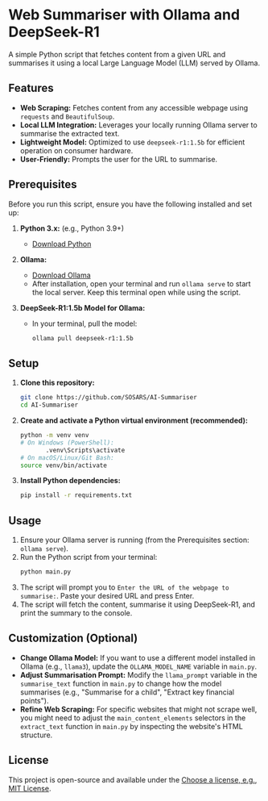 # Web Summariser with Ollama and DeepSeek-R1

A simple Python script that fetches content from a given URL and summarises it using a local Large Language Model (LLM) served by Ollama.

## Features

* **Web Scraping:** Fetches content from any accessible webpage using `requests` and `BeautifulSoup`.
* **Local LLM Integration:** Leverages your locally running Ollama server to summarise the extracted text.
* **Lightweight Model:** Optimized to use `deepseek-r1:1.5b` for efficient operation on consumer hardware.
* **User-Friendly:** Prompts the user for the URL to summarise.

## Prerequisites

Before you run this script, ensure you have the following installed and set up:

1.  **Python 3.x:** (e.g., Python 3.9+)
    * [Download Python](https://www.python.org/downloads/)

2.  **Ollama:**
    * [Download Ollama](https://ollama.com/download)
    * After installation, open your terminal and run `ollama serve` to start the local server. Keep this terminal open while using the script.

3.  **DeepSeek-R1:1.5b Model for Ollama:**
    * In your terminal, pull the model:
        ```bash
        ollama pull deepseek-r1:1.5b
        ```

## Setup

1.  **Clone this repository:**
    ```bash
    git clone https://github.com/SOSARS/AI-Summariser
    cd AI-Summariser 
    ```

2.  **Create and activate a Python virtual environment (recommended):**
    ```bash
    python -m venv venv
    # On Windows (PowerShell):
           .venv\Scripts\activate
    # On macOS/Linux/Git Bash:
    source venv/bin/activate
    ```

3.  **Install Python dependencies:**
    ```bash
    pip install -r requirements.txt
    ```

## Usage

1.  Ensure your Ollama server is running (from the Prerequisites section: `ollama serve`).
2.  Run the Python script from your terminal:
    ```bash
    python main.py
    ```
3.  The script will prompt you to `Enter the URL of the webpage to summarise:`. Paste your desired URL and press Enter.
4.  The script will fetch the content, summarise it using DeepSeek-R1, and print the summary to the console.

## Customization (Optional)

* **Change Ollama Model:** If you want to use a different model installed in Ollama (e.g., `llama3`), update the `OLLAMA_MODEL_NAME` variable in `main.py`.
* **Adjust Summarisation Prompt:** Modify the `llama_prompt` variable in the `summarise_text` function in `main.py` to change how the model summarises (e.g., "Summarise for a child", "Extract key financial points").
* **Refine Web Scraping:** For specific websites that might not scrape well, you might need to adjust the `main_content_elements` selectors in the `extract_text` function in `main.py` by inspecting the website's HTML structure.

## License

This project is open-source and available under the [Choose a license, e.g., MIT License](https://opensource.org/licenses/MIT).
